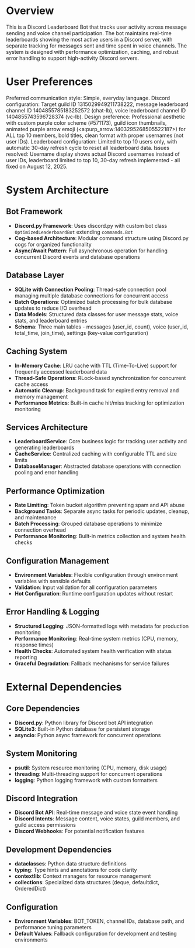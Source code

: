 # Overview

This is a Discord Leaderboard Bot that tracks user activity across message sending and voice channel participation. The bot maintains real-time leaderboards showing the most active users in a Discord server, with separate tracking for messages sent and time spent in voice channels. The system is designed with performance optimization, caching, and robust error handling to support high-activity Discord servers.

# User Preferences

Preferred communication style: Simple, everyday language.
Discord configuration: Target guild ID 1315029949211738222, message leaderboard channel ID 1404855785183252572 (chat-lb), voice leaderboard channel ID 1404855743596728374 (vc-lb).
Design preference: Professional aesthetic with custom purple color scheme (#571173), guild icon thumbnails, animated purple arrow emoji (<a:purp_arrow:1403295268505522187>) for ALL top 10 members, bold titles, clean format with proper usernames (not user IDs).
Leaderboard configuration: Limited to top 10 users only, with automatic 30-day refresh cycle to reset all leaderboard data.
Issues resolved: Username display shows actual Discord usernames instead of user IDs, leaderboard limited to top 10, 30-day refresh implemented - all fixed on August 12, 2025.

# System Architecture

## Bot Framework
- **Discord.py Framework**: Uses discord.py with custom bot class `OptimizedLeaderboardBot` extending `commands.Bot`
- **Cog-based Architecture**: Modular command structure using Discord.py cogs for organized functionality
- **Async/Await Pattern**: Full asynchronous operation for handling concurrent Discord events and database operations

## Database Layer
- **SQLite with Connection Pooling**: Thread-safe connection pool managing multiple database connections for concurrent access
- **Batch Operations**: Optimized batch processing for bulk database updates to reduce I/O overhead
- **Data Models**: Structured data classes for user message stats, voice stats, and leaderboard entries
- **Schema**: Three main tables - messages (user_id, count), voice (user_id, total_time, join_time), settings (key-value configuration)

## Caching System
- **In-Memory Cache**: LRU cache with TTL (Time-To-Live) support for frequently accessed leaderboard data
- **Thread-Safe Operations**: RLock-based synchronization for concurrent cache access
- **Automatic Cleanup**: Background task for expired entry removal and memory management
- **Performance Metrics**: Built-in cache hit/miss tracking for optimization monitoring

## Services Architecture
- **LeaderboardService**: Core business logic for tracking user activity and generating leaderboards
- **CacheService**: Centralized caching with configurable TTL and size limits
- **DatabaseManager**: Abstracted database operations with connection pooling and error handling

## Performance Optimization
- **Rate Limiting**: Token bucket algorithm preventing spam and API abuse
- **Background Tasks**: Separate async tasks for periodic updates, cleanup, and maintenance
- **Batch Processing**: Grouped database operations to minimize connection overhead
- **Performance Monitoring**: Built-in metrics collection and system health checks

## Configuration Management
- **Environment Variables**: Flexible configuration through environment variables with sensible defaults
- **Validation**: Input validation for all configuration parameters
- **Hot Configuration**: Runtime configuration updates without restart

## Error Handling & Logging
- **Structured Logging**: JSON-formatted logs with metadata for production monitoring
- **Performance Monitoring**: Real-time system metrics (CPU, memory, response times)
- **Health Checks**: Automated system health verification with status reporting
- **Graceful Degradation**: Fallback mechanisms for service failures

# External Dependencies

## Core Dependencies
- **Discord.py**: Python library for Discord bot API integration
- **SQLite3**: Built-in Python database for persistent storage
- **asyncio**: Python async framework for concurrent operations

## System Monitoring
- **psutil**: System resource monitoring (CPU, memory, disk usage)
- **threading**: Multi-threading support for concurrent operations
- **logging**: Python logging framework with custom formatters

## Discord Integration
- **Discord Bot API**: Real-time message and voice state event handling
- **Discord Intents**: Message content, voice states, guild members, and guild access permissions
- **Discord Webhooks**: For potential notification features

## Development Dependencies
- **dataclasses**: Python data structure definitions
- **typing**: Type hints and annotations for code clarity
- **contextlib**: Context managers for resource management
- **collections**: Specialized data structures (deque, defaultdict, OrderedDict)

## Configuration
- **Environment Variables**: BOT_TOKEN, channel IDs, database path, and performance tuning parameters
- **Default Values**: Fallback configuration for development and testing environments